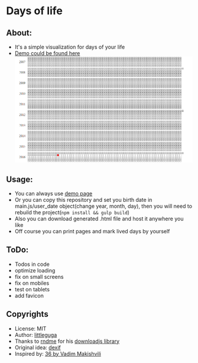 Days of life
===

## About:

* It's a simple visualization for days of your life
* [Demo could be found here](https://lgg.github.io/days-of-your-life/)
![Screenshot](https://raw.githubusercontent.com/lgg/days-of-your-life/gh-pages/screenshot.png)

## Usage:
* You can always use [demo page](https://lgg.github.io/days-of-your-life/)
* Or you can copy this repository and set you birth date in main.js/user_date object(change year, month, day), then you will need to rebuild the project(`npm install && gulp build`)
* Also you can download generated .html file and host it anywhere you like
* Off course you can print pages and mark lived days by yourself

## ToDo:
* Todos in code
* optimize loading
* fix on small screens
* fix on mobiles
* test on tablets
* add favicon

## Copyrights
* License: MIT
* Author: [littleguga](https://github.com/littleguga/)
* Thanks to [rndme](https://github.com/rndme/) for his [downloadjs library](https://github.com/rndme/download)
* Original idea: [dexif](https://github.com/dexif/YourLife)
* Inspired by: [36 by Vadim Makishvili](https://www.youtube.com/watch?v=xPPCzryZK44)